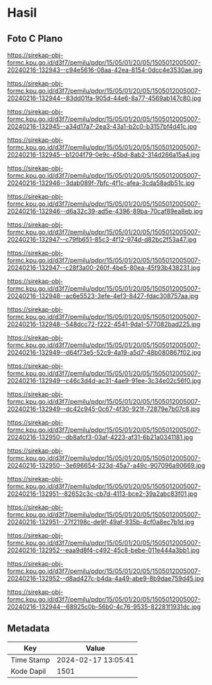 # Hasil

## Foto C Plano

https://sirekap-obj-formc.kpu.go.id/d3f7/pemilu/pdpr/15/05/01/20/05/1505012005007-20240216-132943--c94e5616-08aa-42ea-8154-0dcc4e3530ae.jpg

https://sirekap-obj-formc.kpu.go.id/d3f7/pemilu/pdpr/15/05/01/20/05/1505012005007-20240216-132944--83dd01fa-905d-44e6-8a77-4569ab147c80.jpg

https://sirekap-obj-formc.kpu.go.id/d3f7/pemilu/pdpr/15/05/01/20/05/1505012005007-20240216-132945--a34d17a7-2ea3-43a1-b2c0-b3157bf4d41c.jpg

https://sirekap-obj-formc.kpu.go.id/d3f7/pemilu/pdpr/15/05/01/20/05/1505012005007-20240216-132945--b1204f79-0e9c-45bd-8ab2-314d266a15a4.jpg

https://sirekap-obj-formc.kpu.go.id/d3f7/pemilu/pdpr/15/05/01/20/05/1505012005007-20240216-132946--3dab089f-7bfc-4f1c-afea-3cda58adb51c.jpg

https://sirekap-obj-formc.kpu.go.id/d3f7/pemilu/pdpr/15/05/01/20/05/1505012005007-20240216-132946--d6a32c39-ad5e-4396-89ba-70caf89ea8eb.jpg

https://sirekap-obj-formc.kpu.go.id/d3f7/pemilu/pdpr/15/05/01/20/05/1505012005007-20240216-132947--c79fb651-85c3-4f12-974d-d82bc2f53a47.jpg

https://sirekap-obj-formc.kpu.go.id/d3f7/pemilu/pdpr/15/05/01/20/05/1505012005007-20240216-132947--c28f3a00-260f-4be5-80ea-45f93b438231.jpg

https://sirekap-obj-formc.kpu.go.id/d3f7/pemilu/pdpr/15/05/01/20/05/1505012005007-20240216-132948--ac6e5523-3efe-4ef3-8427-fdac308757aa.jpg

https://sirekap-obj-formc.kpu.go.id/d3f7/pemilu/pdpr/15/05/01/20/05/1505012005007-20240216-132948--548dcc72-f222-4541-9da1-577082bad225.jpg

https://sirekap-obj-formc.kpu.go.id/d3f7/pemilu/pdpr/15/05/01/20/05/1505012005007-20240216-132949--d64f73e5-52c9-4a19-a5d7-48b080867f02.jpg

https://sirekap-obj-formc.kpu.go.id/d3f7/pemilu/pdpr/15/05/01/20/05/1505012005007-20240216-132949--c46c3d4d-ac31-4ae9-91ee-3c34e02c56f0.jpg

https://sirekap-obj-formc.kpu.go.id/d3f7/pemilu/pdpr/15/05/01/20/05/1505012005007-20240216-132949--dc42c945-0c67-4f30-921f-72879e7b07c8.jpg

https://sirekap-obj-formc.kpu.go.id/d3f7/pemilu/pdpr/15/05/01/20/05/1505012005007-20240216-132950--db8afcf3-03af-4223-af31-6b21a0341181.jpg

https://sirekap-obj-formc.kpu.go.id/d3f7/pemilu/pdpr/15/05/01/20/05/1505012005007-20240216-132950--3e696654-323d-45a7-a49c-907096a90669.jpg

https://sirekap-obj-formc.kpu.go.id/d3f7/pemilu/pdpr/15/05/01/20/05/1505012005007-20240216-132951--82652c3c-cb7d-4113-bce2-39a2abc83f01.jpg

https://sirekap-obj-formc.kpu.go.id/d3f7/pemilu/pdpr/15/05/01/20/05/1505012005007-20240216-132951--27f2198c-de9f-49af-935b-4cf0a8ec7b1d.jpg

https://sirekap-obj-formc.kpu.go.id/d3f7/pemilu/pdpr/15/05/01/20/05/1505012005007-20240216-132952--eaa9d8f4-c492-45c8-bebe-011e444a3bb1.jpg

https://sirekap-obj-formc.kpu.go.id/d3f7/pemilu/pdpr/15/05/01/20/05/1505012005007-20240216-132952--d8ad427c-b4da-4a49-abe9-8b9dae759d45.jpg

https://sirekap-obj-formc.kpu.go.id/d3f7/pemilu/pdpr/15/05/01/20/05/1505012005007-20240216-132944--68925c0b-56b0-4c76-9535-82281f1931dc.jpg


## Metadata

| Key        | Value               |
| ---------- | ------------------- |
| Time Stamp | 2024-02-17 13:05:41 |
| Kode Dapil | 1501                |



